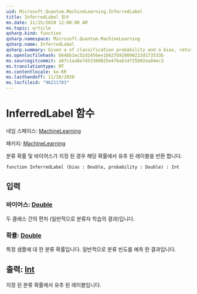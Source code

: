 ```yaml
---
uid: Microsoft.Quantum.MachineLearning.InferredLabel
title: InferredLabel 함수
ms.date: 11/25/2020 12:00:00 AM
ms.topic: article
qsharp.kind: function
qsharp.namespace: Microsoft.Quantum.MachineLearning
qsharp.name: InferredLabel
qsharp.summary: Given a of classification probability and a bias, returns the label inferred from that probability.
ms.openlocfilehash: b64bb1ec52d2456ee1b627b920890223d173533b
ms.sourcegitcommit: a87c1aa8e7453360025e47ba614f25b02ea84ec3
ms.translationtype: MT
ms.contentlocale: ko-KR
ms.lasthandoff: 11/26/2020
ms.locfileid: "96211783"
---
```

# <a name="inferredlabel-function"></a>InferredLabel 함수

네임 스페이스: [MachineLearning](xref:Microsoft.Quantum.MachineLearning)

패키지: [MachineLearning](https://nuget.org/packages/Microsoft.Quantum.MachineLearning)


분류 확률 및 바이어스가 지정 된 경우 해당 확률에서 유추 된 레이블을 반환 합니다.

```qsharp
function InferredLabel (bias : Double, probability : Double) : Int
```


## <a name="input"></a>입력

### <a name="bias--double"></a>바이어스: [Double](xref:microsoft.quantum.lang-ref.double)

두 클래스 간의 편차 (일반적으로 분류자 학습의 결과)입니다.


### <a name="probability--double"></a>확률: [Double](xref:microsoft.quantum.lang-ref.double)

특정 샘플에 대 한 분류 확률입니다. 일반적으로 분류 빈도를 예측 한 결과입니다.



## <a name="output--int"></a>출력: [Int](xref:microsoft.quantum.lang-ref.int)

지정 된 분류 확률에서 유추 된 레이블입니다.